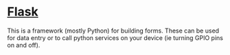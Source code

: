 # [Flask](https://www.palletsprojects.com/p/flask/)
This is a framework (mostly Python) for building forms.  These can be used for data entry or to call python services on your device (ie turning GPIO pins on and off).